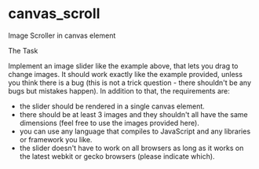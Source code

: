 # canvas_scroll
Image Scroller in canvas element

The Task

Implement an image slider like the example above, that lets you drag to change images. It should work exactly like the example provided, unless you think there is a bug (this is not a trick question - there shouldn't be any bugs but mistakes happen). In addition to that, the requirements are:

- the slider should be rendered in a single canvas element.
- there should be at least 3 images and they shouldn't all have the same dimensions (feel free to use the images provided here).
- you can use any language that compiles to JavaScript and any libraries or framework you like.
- the slider doesn't have to work on all browsers as long as it works on the latest webkit or gecko browsers (please indicate which).
